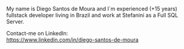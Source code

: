 My name is Diego Santos de Moura and I´m experienced (+15 years) fullstack developer living in Brazil and work at Stefanini as a Full SQL Server.

Contact-me on LinkedIn:<br>
https://www.linkedin.com/in/diego-santos-de-moura



<!--
**diegoxlz/diegoxlz** is a ✨ _special_ ✨ repository because its `README.md` (this file) appears on your GitHub profile.

Here are some ideas to get you started:

- 🔭 I’m currently working on ...
- 🌱 I’m currently learning ...
- 👯 I’m looking to collaborate on ...
- 🤔 I’m looking for help with ...
- 💬 Ask me about ...
- 📫 How to reach me: ...
- 😄 Pronouns: ...
- ⚡ Fun fact: ...
-->
